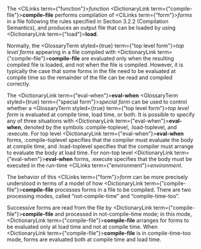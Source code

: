  



The <ClLinks  term={"function"}><i>function</i></ClLinks> <DictionaryLink  term={"compile-file"}><b>compile-file</b></DictionaryLink> performs compilation of <ClLinks  term={"form"}><i>forms</i></ClLinks> in a file following the rules specified in Section 3.2.2 (Compilation Semantics), and produces an output file that can be loaded by using <DictionaryLink  term={"load"}><b>load</b></DictionaryLink>. 



Normally, the <GlossaryTerm styled={true} term={"top level form"}><i>top level forms</i></GlossaryTerm> appearing in a file compiled with <DictionaryLink  term={"compile-file"}><b>compile-file</b></DictionaryLink> are evaluated only when the resulting compiled file is loaded, and not when the file is compiled. However, it is typically the case that some forms in the file need to be evaluated at compile time so the remainder of the file can be read and compiled correctly.  







The <DictionaryLink  term={"eval-when"}><b>eval-when</b></DictionaryLink> <GlossaryTerm styled={true} term={"special form"}><i>special form</i></GlossaryTerm> can be used to control whether a <GlossaryTerm styled={true} term={"top level form"}><i>top level form</i></GlossaryTerm> is evaluated at compile time, load time, or both. It is possible to specify any of three situations with <DictionaryLink  term={"eval-when"}><b>eval-when</b></DictionaryLink>, denoted by the symbols :compile-toplevel, :load-toplevel, and :execute. For top level <DictionaryLink  term={"eval-when"}><b>eval-when</b></DictionaryLink> forms, :compile-toplevel specifies that the compiler must evaluate the body at compile time, and :load-toplevel specifies that the compiler must arrange to evaluate the body at load time. For non-top level <DictionaryLink  term={"eval-when"}><b>eval-when</b></DictionaryLink> forms, :execute specifies that the body must be executed in the run-time <ClLinks  term={"environment"}><i>environment</i></ClLinks>. 



The behavior of this <ClLinks  term={"form"}><i>form</i></ClLinks> can be more precisely understood in terms of a model of how <DictionaryLink  term={"compile-file"}><b>compile-file</b></DictionaryLink> processes forms in a file to be compiled. There are two processing modes, called “not-compile-time” and “compile-time-too”. 



Successive forms are read from the file by <DictionaryLink  term={"compile-file"}><b>compile-file</b></DictionaryLink> and processed in not-compile-time mode; in this mode, <DictionaryLink  term={"compile-file"}><b>compile-file</b></DictionaryLink> arranges for forms to be evaluated only at load time and not at compile time. When <DictionaryLink  term={"compile-file"}><b>compile-file</b></DictionaryLink> is in compile-time-too mode, forms are evaluated both at compile time and load time. 




